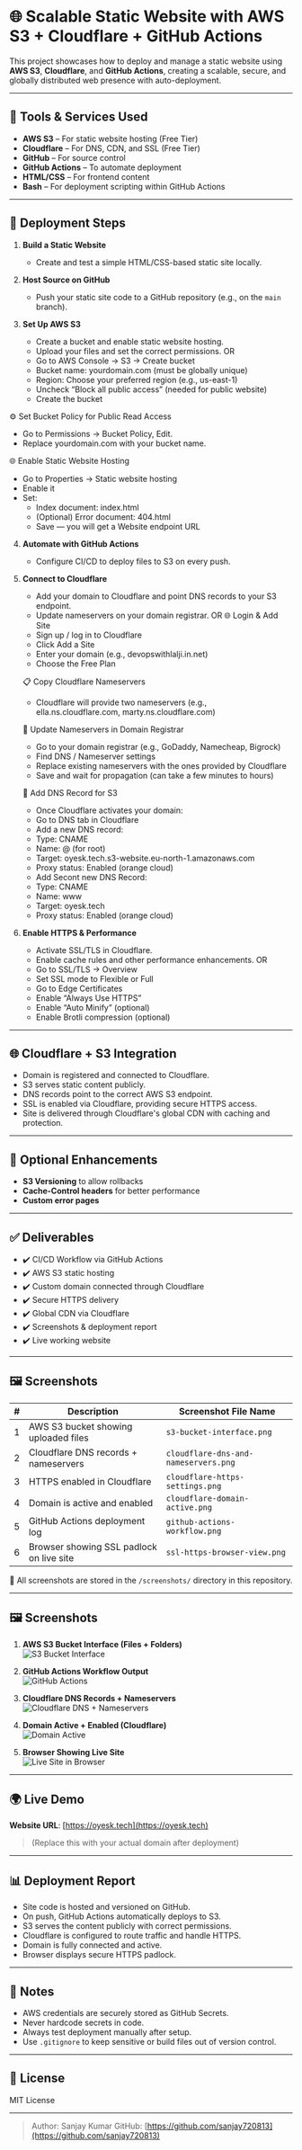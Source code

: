 # 🌐 Scalable Static Website with AWS S3 + Cloudflare + GitHub Actions

This project showcases how to deploy and manage a static website using **AWS S3**, **Cloudflare**, and **GitHub Actions**, creating a scalable, secure, and globally distributed web presence with auto-deployment.

---

## 🧰 Tools & Services Used

- **AWS S3** – For static website hosting (Free Tier)
- **Cloudflare** – For DNS, CDN, and SSL (Free Tier)
- **GitHub** – For source control
- **GitHub Actions** – To automate deployment
- **HTML/CSS** – For frontend content
- **Bash** – For deployment scripting within GitHub Actions

---

## 🚀 Deployment Steps

1. **Build a Static Website**  
   - Create and test a simple HTML/CSS-based static site locally.

2. **Host Source on GitHub**  
   - Push your static site code to a GitHub repository (e.g., on the `main` branch).

3. **Set Up AWS S3**  
   - Create a bucket and enable static website hosting.
   - Upload your files and set the correct permissions.
                         OR 
   - Go to AWS Console → S3 → Create bucket
   - Bucket name: yourdomain.com (must be globally unique)
   - Region: Choose your preferred region (e.g., us-east-1)
   - Uncheck “Block all public access” (needed for public website)
   - Create the bucket
  
  ⚙️ Set Bucket Policy for Public Read Access
   - Go to Permissions → Bucket Policy, Edit.
   - Replace yourdomain.com with your bucket name.

  🌐 Enable Static Website Hosting
   - Go to Properties → Static website hosting
   - Enable it
   - Set:
      - Index document: index.html
      - (Optional) Error document: 404.html
      - Save — you will get a Website endpoint URL

4. **Automate with GitHub Actions**  
   - Configure CI/CD to deploy files to S3 on every push.

5. **Connect to Cloudflare**  
   - Add your domain to Cloudflare and point DNS records to your S3 endpoint.
   - Update nameservers on your domain registrar.
                     OR
   🌐 Login & Add Site
    - Sign up / log in to Cloudflare
    - Click Add a Site
    - Enter your domain (e.g., devopswithlalji.in.net)
    - Choose the Free Plan

    📋 Copy Cloudflare Nameservers
     - Cloudflare will provide two nameservers (e.g., ella.ns.cloudflare.com, marty.ns.cloudflare.com)

    🔁 Update Nameservers in Domain Registrar
     - Go to your domain registrar (e.g., GoDaddy, Namecheap, Bigrock)
     - Find DNS / Nameserver settings
     - Replace existing nameservers with the ones provided by Cloudflare
     - Save and wait for propagation (can take a few minutes to hours)

    🔁 Add DNS Record for S3
     - Once Cloudflare activates your domain:
     - Go to DNS tab in Cloudflare
     - Add a new DNS record:
     - Type: CNAME
     - Name: @ (for root)
     - Target: oyesk.tech.s3-website.eu-north-1.amazonaws.com
     - Proxy status: Enabled (orange cloud)
     - Add Secont new DNS Record:
     - Type: CNAME
     - Name: www
     - Target: oyesk.tech
     - Proxy status: Enabled (orange cloud)

6. **Enable HTTPS & Performance**  
   - Activate SSL/TLS in Cloudflare.
   - Enable cache rules and other performance enhancements.
                         OR
   - Go to SSL/TLS → Overview
   - Set SSL mode to Flexible or Full
   - Go to Edge Certificates
   - Enable “Always Use HTTPS”
   - Enable “Auto Minify” (optional)
   - Enable Brotli compression (optional)

---

## 🌐 Cloudflare + S3 Integration

- Domain is registered and connected to Cloudflare.
- S3 serves static content publicly.
- DNS records point to the correct AWS S3 endpoint.
- SSL is enabled via Cloudflare, providing secure HTTPS access.
- Site is delivered through Cloudflare's global CDN with caching and protection.

---

## 🧪 Optional Enhancements

- **S3 Versioning** to allow rollbacks
- **Cache-Control headers** for better performance
- **Custom error pages**

---

## ✅ Deliverables

- ✔️ CI/CD Workflow via GitHub Actions
- ✔️ AWS S3 static hosting
- ✔️ Custom domain connected through Cloudflare
- ✔️ Secure HTTPS delivery
- ✔️ Global CDN via Cloudflare
- ✔️ Screenshots & deployment report
- ✔️ Live working website

---

## 🖼️ Screenshots

| #  | Description                                | Screenshot File Name                |
|----|--------------------------------------------|-------------------------------------|
| 1  | AWS S3 bucket showing uploaded files       | `s3-bucket-interface.png`           |
| 2  | Cloudflare DNS records + nameservers       | `cloudflare-dns-and-nameservers.png`|
| 3  | HTTPS enabled in Cloudflare                | `cloudflare-https-settings.png`     |
| 4  | Domain is active and enabled               | `cloudflare-domain-active.png`      |
| 5  | GitHub Actions deployment log              | `github-actions-workflow.png`       |
| 6  | Browser showing SSL padlock on live site   | `ssl-https-browser-view.png`        |

📁 All screenshots are stored in the `/screenshots/` directory in this repository.

---
## 🖼️ Screenshots

1. **AWS S3 Bucket Interface (Files + Folders)**  
   ![S3 Bucket Interface](https://github.com/sanjay720813/Scalable-Static-Website-with-S3-Cloudflare-GitHub-Actions/blob/main/S3%20bucket%20and%20file.png)

2. **GitHub Actions Workflow Output**  
   ![GitHub Actions](https://github.com/sanjay720813/Scalable-Static-Website-with-S3-Cloudflare-GitHub-Actions/blob/main/github%20workflow(html).png)

3. **Cloudflare DNS Records + Nameservers**  
   ![Cloudflare DNS + Nameservers](https://github.com/sanjay720813/Scalable-Static-Website-with-S3-Cloudflare-GitHub-Actions/blob/main/DNS%20setup%20(cloudflare).png)

4. **Domain Active + Enabled (Cloudflare)**  
   ![Domain Active](https://github.com/sanjay720813/Scalable-Static-Website-with-S3-Cloudflare-GitHub-Actions/blob/main/Domain%20Active%20%2B%20Enabled%20(Cloudflare).png)

5. **Browser Showing Live Site**  
   ![Live Site in Browser](https://github.com/sanjay720813/Scalable-Static-Website-with-S3-Cloudflare-GitHub-Actions/blob/main/Browser%20Showing%20Live%20Site.png)

---

## 🌍 Live Demo


**Website URL**: [https://oyesk.tech](https://oyesk.tech)
> (Replace this with your actual domain after deployment)

---

## 📊 Deployment Report

- Site code is hosted and versioned on GitHub.
- On push, GitHub Actions automatically deploys to S3.
- S3 serves the content publicly with correct permissions.
- Cloudflare is configured to route traffic and handle HTTPS.
- Domain is fully connected and active.
- Browser displays secure HTTPS padlock.

---

## 🔐 Notes

- AWS credentials are securely stored as GitHub Secrets.
- Never hardcode secrets in code.
- Always test deployment manually after setup.
- Use `.gitignore` to keep sensitive or build files out of version control.

---

## 📄 License

MIT License

---

> Author: Sanjay Kumar
> GitHub: [https://github.com/sanjay720813](https://github.com/sanjay720813)
